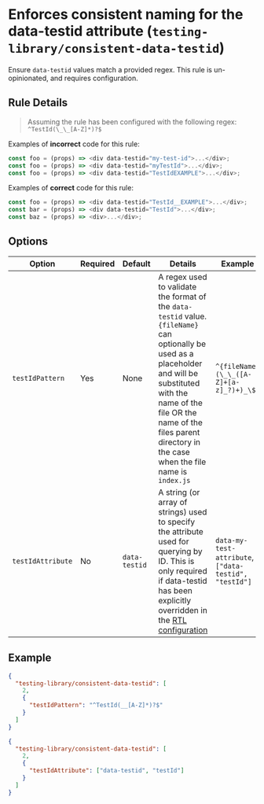 # Enforces consistent naming for the data-testid attribute (`testing-library/consistent-data-testid`)

Ensure `data-testid` values match a provided regex. This rule is un-opinionated, and requires configuration.

## Rule Details

> Assuming the rule has been configured with the following regex: `^TestId(\_\_[A-Z]*)?$`

Examples of **incorrect** code for this rule:

```js
const foo = (props) => <div data-testid="my-test-id">...</div>;
const foo = (props) => <div data-testid="myTestId">...</div>;
const foo = (props) => <div data-testid="TestIdEXAMPLE">...</div>;
```

Examples of **correct** code for this rule:

```js
const foo = (props) => <div data-testid="TestId__EXAMPLE">...</div>;
const bar = (props) => <div data-testid="TestId">...</div>;
const baz = (props) => <div>...</div>;
```

## Options

| Option            | Required | Default       | Details                                                                                                                                                                                                                                                                       | Example                                               |
| ----------------- | -------- | ------------- | ----------------------------------------------------------------------------------------------------------------------------------------------------------------------------------------------------------------------------------------------------------------------------- | ----------------------------------------------------- |
| `testIdPattern`   | Yes      | None          | A regex used to validate the format of the `data-testid` value. `{fileName}` can optionally be used as a placeholder and will be substituted with the name of the file OR the name of the files parent directory in the case when the file name is `index.js`                 | `^{fileName}(\_\_([A-Z]+[a-z]_?)+)_\$`                |
| `testIdAttribute` | No       | `data-testid` | A string (or array of strings) used to specify the attribute used for querying by ID. This is only required if data-testid has been explicitly overridden in the [RTL configuration](https://testing-library.com/docs/dom-testing-library/api-queries#overriding-data-testid) | `data-my-test-attribute`, `["data-testid", "testId"]` |

## Example

```json
{
  "testing-library/consistent-data-testid": [
    2,
    {
      "testIdPattern": "^TestId(__[A-Z]*)?$"
    }
  ]
}
```

```json
{
  "testing-library/consistent-data-testid": [
    2,
    {
      "testIdAttribute": ["data-testid", "testId"]
    }
  ]
}
```
